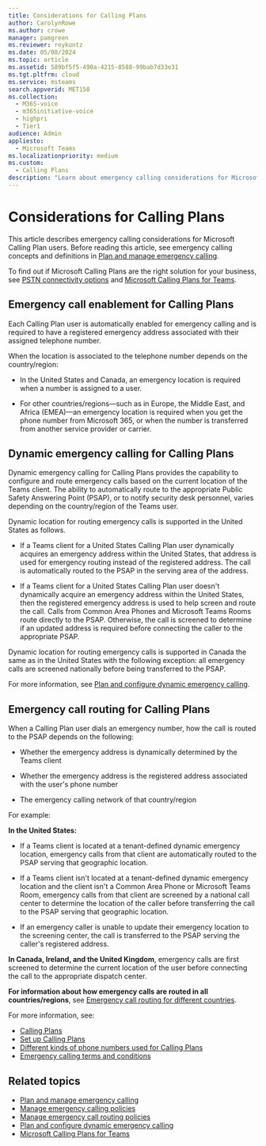 ```yaml
---
title: Considerations for Calling Plans
author: CarolynRowe
ms.author: crowe
manager: pamgreen
ms.reviewer: roykuntz
ms.date: 05/08/2024
ms.topic: article
ms.assetid: 589bf5f5-490a-4215-8588-99bab7d33e31
ms.tgt.pltfrm: cloud
ms.service: msteams
search.appverid: MET150
ms.collection:
  - M365-voice
  - m365initiative-voice
  - highpri
  - Tier1
audience: Admin
appliesto:
  - Microsoft Teams
ms.localizationpriority: medium
ms.custom:
  - Calling Plans
description: "Learn about emergency calling considerations for Microsoft Calling Plans."
---
```


# Considerations for Calling Plans

This article describes emergency calling considerations for Microsoft Calling Plan users. Before reading this article, see emergency calling concepts and definitions in [Plan and manage emergency calling](what-are-emergency-locations-addresses-and-call-routing.md).

To find out if Microsoft Calling Plans are the right solution for your business, see [PSTN connectivity options](pstn-connectivity.md) and [Microsoft Calling Plans for Teams](calling-plans-for-office-365.md).

## Emergency call enablement for Calling Plans

Each Calling Plan user is automatically enabled for emergency calling and is required to have a registered emergency address associated with their assigned telephone number.

When the location is associated to the telephone number depends on the country/region:

- In the United States and Canada, an emergency location is required when a number is assigned to a user.

- For other countries/regions&mdash;such as in Europe, the Middle East, and Africa (EMEA)&mdash;an emergency location is required when you get the phone number from Microsoft 365, or when the number is transferred from another service provider or carrier.

## Dynamic emergency calling for Calling Plans

Dynamic emergency calling for Calling Plans provides the capability to configure and route emergency calls based on the current location of the Teams client. The ability to automatically route to the appropriate Public Safety Answering Point (PSAP), or to notify security desk personnel, varies depending on the country/region of the Teams user.

Dynamic location for routing emergency calls is supported in the United States as follows.

- If a Teams client for a United States Calling Plan user dynamically acquires an emergency address within the United States, that address is used for emergency routing instead of the registered address. The call is automatically routed to the PSAP in the serving area of the address.

- If a Teams client for a United States Calling Plan user doesn't dynamically acquire an emergency address within the United States, then the registered emergency address is used to help screen and route the call. Calls from Common Area Phones and Microsoft Teams Rooms route directly to the PSAP. Otherwise, the call is screened to determine if an updated address is required before connecting the caller to the appropriate PSAP.

Dynamic location for routing emergency calls is supported in Canada the same as in the United States with the following exception: all emergency calls are screened nationally before being transferred to the PSAP.

For more information, see [Plan and configure dynamic emergency calling](configure-dynamic-emergency-calling.md).

## Emergency call routing for Calling Plans

When a Calling Plan user dials an emergency number, how the call is routed to the PSAP depends on the following:

- Whether the emergency address is dynamically determined by the Teams client

- Whether the emergency address is the registered address associated with the user's phone number

- The emergency calling network of that country/region

For example:

**In the United States:**

- If a Teams client is located at a tenant-defined dynamic emergency location, emergency calls from that client are automatically routed to the PSAP serving that geographic location.

- If a Teams client isn't located at a tenant-defined dynamic emergency location and the client isn't a Common Area Phone or Microsoft Teams Room, emergency calls from that client are screened by a national call center to determine the location of the caller before transferring the call to the PSAP serving that geographic location.

- If an emergency caller is unable to update their emergency location to the screening center, the call is transferred to the PSAP serving the caller's registered address.

**In Canada, Ireland, and the United Kingdom**, emergency calls are first screened to determine the current location of the user before connecting the call to the appropriate dispatch center.

**For information about how emergency calls are routed in all countries/regions**, see [Emergency call routing for different countries](emergency-calling-availability.md).

For more information, see:

- [Calling Plans](calling-plan-landing-page.md)
- [Set up Calling Plans](set-up-calling-plans.md)
- [Different kinds of phone numbers used for Calling Plans](different-kinds-of-phone-numbers-used-for-calling-plans.md)
- [Emergency calling terms and conditions](emergency-calling-terms-and-conditions.md)

## Related topics

- [Plan and manage emergency calling](what-are-emergency-locations-addresses-and-call-routing.md)
- [Manage emergency calling policies](manage-emergency-calling-policies.md)
- [Manage emergency call routing policies](manage-emergency-call-routing-policies.md)
- [Plan and configure dynamic emergency calling](configure-dynamic-emergency-calling.md)
- [Microsoft Calling Plans for Teams](calling-plans-for-office-365.md)
